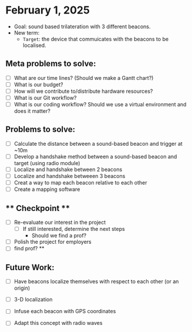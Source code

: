 # February 1, 2025
- Goal: sound based trilateration with 3 different beacons.
- New term:
  - `Target`: the device that commuicates with the beacons to be localised.

## Meta problems to solve:
- [ ] What are our time lines? (Should we make a Gantt chart?)
- [ ] What is our budget?
- [ ] How will we contribute to/distribute hardware resources?
- [ ] What is our Git workflow?
- [ ] What is our coding workflow? Should we use a virtual environment and does it matter?

## Problems to solve:
- [ ] Calculate the distance between a sound-based beacon and trigger at ~10m
- [ ] Develop a handshake method between a sound-based beacon and target (using radio module)
- [ ] Localize and handshake between 2 beacons
- [ ] Localize and handshake betweeen 3 beacons
- [ ] Creat a way to map each beacon relative to each other
- [ ] Create a mapping software

## ** Checkpoint **
- [ ] Re-evaluate our interest in the project
  - [ ] If still interested, determine the next steps
      - Should we find a prof?     
- [ ] Polish the project for employers
- [ ] find prof? **

## Future Work:
- [ ] Have beacons localize themselves with respect to each other (or an origin)
- [ ] 3-D localization
- [ ] Infuse each beacon with GPS coordinates
- [ ] Adapt this concept with radio waves

